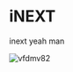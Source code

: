 # iNEXT

inext yeah man

![vfdmv82](https://user-images.githubusercontent.com/68883593/131062008-c9b9bc4e-f8c7-40e7-8c67-0da6dade4d4b.gif)

[website]: https://www.youtube.com/watch?v=9YUNp9XJf3I&list=LL&index=107

